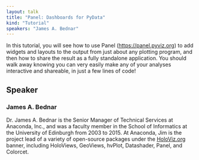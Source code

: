```yaml
---
layout: talk
title: "Panel: Dashboards for PyData"
kind: "Tutorial"
speakers: "James A. Bednar"
---
```


In this tutorial, you will see how to use Panel (https://panel.pyviz.org) to add widgets and layouts to the output from just about any plotting program, and then how to share the result as a fully standalone application. You should walk away knowing you can very easily make any of your analyses interactive and shareable, in just a few lines of code!

## Speaker

### James A. Bednar

Dr. James A. Bednar is the Senior Manager of Technical Services at Anaconda, Inc., and was a faculty member in the School of Informatics at the University of Edinburgh from 2003 to 2015. At Anaconda, Jim is the project lead of a variety of open-source packages under the [HoloViz.org](http://holoviz.org) banner, including HoloViews, GeoViews, hvPlot, Datashader, Panel, and Colorcet.
